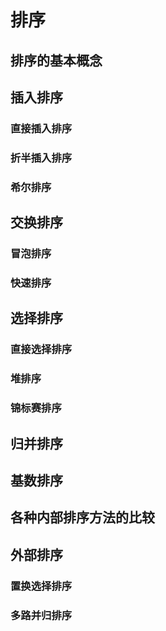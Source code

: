 # 排序

## 排序的基本概念

## 插入排序

### 直接插入排序

### 折半插入排序

### 希尔排序

## 交换排序

### 冒泡排序

### 快速排序

## 选择排序

### 直接选择排序

### 堆排序

### 锦标赛排序

## 归并排序

## 基数排序

## 各种内部排序方法的比较

## 外部排序

### 置换选择排序

### 多路并归排序